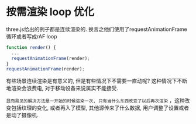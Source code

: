 # 按需渲染 loop 优化

three.js给出的例子都是连续渲染的. 换言之他们使用了requestAnimationFrame循环或者写成rAF loop
```javascript
function render() {
  ...
  requestAnimationFrame(render);
}
requestAnimationFrame(render);
```
有些场景连续渲染是有意义的, 但是有些情况下不需要一直动呢? 这种情况下不断地渲染会浪费电, 对于移动设备来说属实不能接受.

`显而易见的解决方法是一开始的时候渲染一次, 只有当什么东西改变了以后再次渲染` ，这种改变包括纹理的变化, 或者再入了模型, 其他源传来了什么数据, 用户调整了设置或者是动了摄像机.